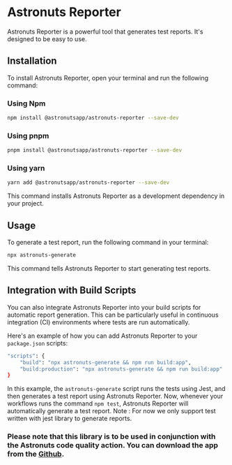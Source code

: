 # Astronuts Reporter

Astronuts Reporter is a powerful tool that generates test reports. It's designed to be easy to use.

## Installation

To install Astronuts Reporter, open your terminal and run the following command:

### Using Npm
```bash
npm install @astronutsapp/astronuts-reporter --save-dev
```

### Using pnpm
```bash
pnpm install @astronutsapp/astronuts-reporter --save-dev
```

### Using yarn
```bash
yarn add @astronutsapp/astronuts-reporter --save-dev
```

This command installs Astronuts Reporter as a development dependency in your project.

## Usage

To generate a test report, run the following command in your terminal:

```bash
npx astronuts-generate
```

This command tells Astronuts Reporter to start generating test reports.

## Integration with Build Scripts

You can also integrate Astronuts Reporter into your build scripts for automatic report generation. This can be
particularly useful in continuous integration (CI) environments where tests are run automatically.

Here's an example of how you can add Astronuts Reporter to your `package.json` scripts:

```bash
"scripts": {
    "build": "npx astronuts-generate && npm run build:app",
    "build:production": "npx astronuts-generate && npm run build:app"
}
```

In this example, the `astronuts-generate` script runs the tests using Jest, and then generates a test report using
Astronuts Reporter. Now, whenever your workflows runs the command `npm test`, Astronuts Reporter will automatically
generate a test report.
Note : For now we only support test written with jest library to generate reports.
### Please note that this library is to be used in conjunction with the Astronuts code quality action. You can download the app from the [Github](https://github.com/marketplace/actions/astronuts-code-quality-action).